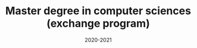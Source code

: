 ---
title: Master degree in computer sciences (exchange program)
location: Schmalkalden, Deustchland
url: https://www.hs-schmalkalden.de/
institute: Hochschule Schmalkalden
date: 2020-2021
tags: ["self branding", "web development", "software development", "system admistration", "cloud"]
---